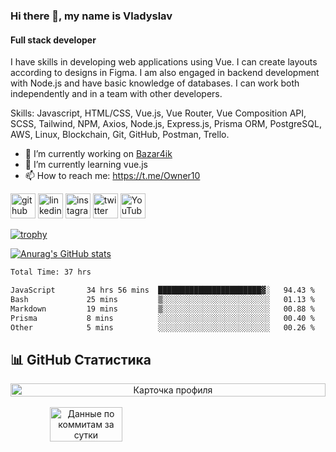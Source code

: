 ### Hi there 👋, my name is Vladyslav
#### Full stack developer
I have skills in developing web applications using Vue. I can create layouts according to designs in Figma. I am also engaged in backend development with Node.js and have basic knowledge of databases. I can work both independently and in a team with other developers.

Skills: Javascript, HTML/CSS, Vue.js, Vue Router, Vue Composition API, SCSS, Tailwind, NPM, Axios, Node.js, Express.js, Prisma ORM, PostgreSQL, AWS, Linux, Blockchain, Git, GitHub, Postman, Trello.

- 🔭 I’m currently working on [Bazar4ik](https://github.com/owner6/bazar4ik-front)
- 🌱 I’m currently learning vue.js
- 📫 How to reach me: https://t.me/Owner10


[<img src='https://cdn.jsdelivr.net/npm/simple-icons@3.0.1/icons/github.svg' alt='github' height='40'>](https://github.com/owner6)  [<img src='https://cdn.jsdelivr.net/npm/simple-icons@3.0.1/icons/linkedin.svg' alt='linkedin' height='40'>](https://www.linkedin.com/in/https://www.linkedin.com/in/vladyslav-onyshchenko//)  [<img src='https://cdn.jsdelivr.net/npm/simple-icons@3.0.1/icons/instagram.svg' alt='instagram' height='40'>](https://www.instagram.com/https://www.instagram.com/onishchenko893//)  [<img src='https://cdn.jsdelivr.net/npm/simple-icons@3.0.1/icons/twitter.svg' alt='twitter' height='40'>](https://twitter.com/https://x.com/owner11471)  [<img src='https://cdn.jsdelivr.net/npm/simple-icons@3.0.1/icons/youtube.svg' alt='YouTube' height='40'>](https://www.youtube.com/channel/@OwnersGuide-)

[![trophy](https://github-profile-trophy.vercel.app/?username=owner6)](https://github.com/ryo-ma/github-profile-trophy)

[![Anurag's GitHub stats](https://github-readme-stats.vercel.app/api?username=owner6)](https://github.com/owner6/github-readme-stats)

<!--START_SECTION:waka-->

```txt
Total Time: 37 hrs

JavaScript       34 hrs 56 mins  ███████████████████████▓░   94.43 %
Bash             25 mins         ▒░░░░░░░░░░░░░░░░░░░░░░░░   01.13 %
Markdown         19 mins         ▒░░░░░░░░░░░░░░░░░░░░░░░░   00.88 %
Prisma           8 mins          ░░░░░░░░░░░░░░░░░░░░░░░░░   00.40 %
Other            5 mins          ░░░░░░░░░░░░░░░░░░░░░░░░░   00.26 %
```

<!--END_SECTION:waka-->


## 📊 GitHub Статистика

<div align="center" style="display: flex; flex-wrap: wrap; justify-content: space-between;">
  <img src="https://github-profile-summary-cards.vercel.app/api/cards/profile-details?username=owner6&theme=solarized_dark" alt="Карточка профиля" width="100%"/>
</div>

<br>

<div align="center" style="display: flex; flex-wrap: wrap; justify-content: space-between;">
  <img src="https://github-profile-summary-cards.vercel.app/api/cards/productive-time?username=owner6&theme=solarized_dark" alt="Данные по коммитам за сутки" width="48%"/>
</div>



